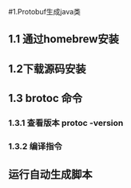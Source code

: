 #1.Protobuf生成java类

## 1.1 通过homebrew安装

## 1.2下载源码安装

## 1.3 brotoc 命令

### 1.3.1 查看版本 protoc -version
### 1.3.2 编译指令


## 运行自动生成脚本

